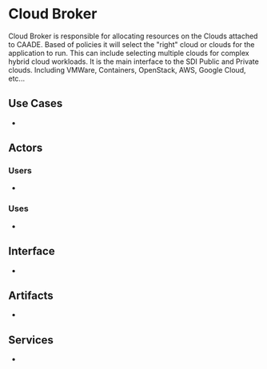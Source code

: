 # Cloud Broker

Cloud Broker is responsible for allocating resources on the Clouds attached to CAADE. Based of policies it will 
select the "right" cloud or clouds for the application to run. This can include selecting multiple clouds
for complex hybrid cloud workloads. It is the main interface to the SDI Public and Private clouds. 
Including VMWare, Containers, OpenStack, AWS, Google Cloud, etc...

## Use Cases

*

## Actors

### Users 

* 

### Uses

* 

## Interface

* 

## Artifacts

* 

## Services

*

